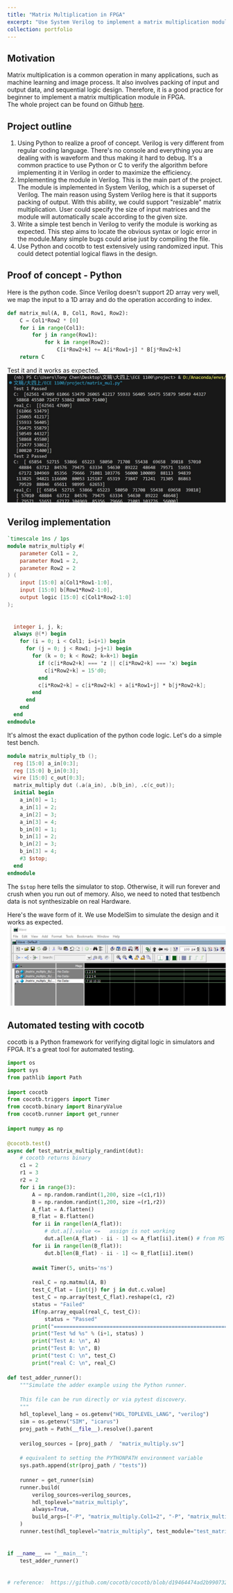 ```yaml
---
title: "Matrix Multiplication in FPGA"
excerpt: "Use System Verilog to implement a matrix multiplication module, and then use cocotb to automate unit testing with Python. <br/><img src='/images/rtl_view_matrix_mul.jpg'>"
collection: portfolio
---
```


## Motivation
Matrix multiplication is a common operation in many applications, such as machine learning and image process. It also involves packing of input and output data, and sequential logic design. Therefore, it is a good practice for beginner to implement a matrix multiplication module in FPGA.  
The whole project can be found on Github [here](https://github.com/tonychengu/FPGA_matrix_multiplier/tree/main).

## Project outline
1. Using Python to realize a proof of concept. Verilog is very different from regular coding language. There's no console and everything you are dealing with is waveform and thus making it hard to debug. It's a common practice to use Python or C to verify the algorithm before implementing it in Verilog in order to maximize the efficiency.
2. Implementing the module in Verilog. This is the main part of the project. The module is implemented in System Verilog, which is a superset of Verilog. The main reason using System Verilog here is that it supports packing of output. With this ability, we could support "resizable" matrix multiplication. User could specify the size of input matrices and the module will automatically scale according to the given size.
3. Write a simple test bench in Verilog to verify the module is working as expected. This step aims to locate the obvious syntax or logic error in the module.Many simple bugs could arise just by compiling the file.
4. Use Python and cocotb to test extensively using randomized input. This could detect potential logical flaws in the design.

## Proof of concept - Python
Here is the python code. Since Verilog doesn't support 2D array very well, we map the input to a 1D array and do the operation according to index.
```python
def matrix_mul(A, B, Col1, Row1, Row2):
    C = Col1*Row2 * [0]
    for i in range(Col1):
        for j in range(Row1):
            for k in range(Row2):
                C[i*Row2+k] += A[i*Row1+j] * B[j*Row2+k]
    return C
```
Test it and it works as expected.  
![Python test img](/images/python_pof_test_matrix_mul.jpg)

## Verilog implementation
```verilog
`timescale 1ns / 1ps
module matrix_multiply #(
    parameter Col1 = 2,
    parameter Row1 = 2,
    parameter Row2 = 2
) (
    input [15:0] a[Col1*Row1-1:0],
    input [15:0] b[Row1*Row2-1:0],
    output logic [15:0] c[Col1*Row2-1:0]
);


  integer i, j, k;
  always @(*) begin
    for (i = 0; i < Col1; i=i+1) begin
      for (j = 0; j < Row1; j=j+1) begin
        for (k = 0; k < Row2; k=k+1) begin
          if (c[i*Row2+k] === 'z || c[i*Row2+k] === 'x) begin
            c[i*Row2+k] = 15'd0;
          end
          c[i*Row2+k] = c[i*Row2+k] + a[i*Row1+j] * b[j*Row2+k];
        end
      end
    end
  end
endmodule
```
It's almost the exact duplication of the python code logic. Let's do a simple test bench.
```verilog
module matrix_multiply_tb ();
  reg [15:0] a_in[0:3];
  reg [15:0] b_in[0:3];
  wire [15:0] c_out[0:3];
  matrix_multiply dut (.a(a_in), .b(b_in), .c(c_out));
  initial begin
    a_in[0] = 1;
    a_in[1] = 2;
    a_in[2] = 3;
    a_in[3] = 4;
    b_in[0] = 1;
    b_in[1] = 2;
    b_in[2] = 3;
    b_in[3] = 4;
    #3 $stop;
  end
endmodule
```
The `$stop` here tells the simulator to stop. Otherwise, it will run forever and crush when you run out of memory. Also, we need to noted that testbench data is not synthesizable on real Hardware.  
  
Here's the wave form of it. We use ModelSim to simulate the design and it works as expected.
![ModelSim Waveform](/images/matrix_mul_modelsim_wave.jpg)

## Automated testing with cocotb
cocotb is a Python framework for verifying digital logic in simulators and FPGA. It's a great tool for automated testing.
```python
import os
import sys
from pathlib import Path

import cocotb
from cocotb.triggers import Timer
from cocotb.binary import BinaryValue
from cocotb.runner import get_runner

import numpy as np

@cocotb.test()
async def test_matrix_multiply_randint(dut):
    # cocotb returns binary 
    c1 = 2
    r1 = 3
    r2 = 2
    for i in range(3):
        A = np.random.randint(1,200, size =(c1,r1))
        B = np.random.randint(1,200, size =(r1,r2))
        A_flat = A.flatten()
        B_flat = B.flatten()
        for ii in range(len(A_flat)):
            # dut.a[].value <=   assign is not working
            dut.a[len(A_flat) - ii - 1] <= A_flat[ii].item() # from MS to LS
        for ii in range(len(B_flat)):
            dut.b[len(B_flat) - ii - 1] <= B_flat[ii].item()

        await Timer(5, units='ns')

        real_C = np.matmul(A, B)
        test_C_flat = [int(j) for j in dut.c.value]
        test_C = np.array(test_C_flat).reshape(c1, r2)
        status = "Failed"
        if(np.array_equal(real_C, test_C)):
            status = "Passed"
        print("========================================================")
        print("Test %d %s" % (i+1, status) )
        print("Test A: \n", A)
        print("Test B: \n", B)
        print("test C: \n", test_C)
        print("real C: \n", real_C)

def test_adder_runner():
    """Simulate the adder example using the Python runner.

    This file can be run directly or via pytest discovery.
    """
    hdl_toplevel_lang = os.getenv("HDL_TOPLEVEL_LANG", "verilog")
    sim = os.getenv("SIM", "icarus")
    proj_path = Path(__file__).resolve().parent

    verilog_sources = [proj_path /  "matrix_multiply.sv"]

    # equivalent to setting the PYTHONPATH environment variable
    sys.path.append(str(proj_path / "tests"))

    runner = get_runner(sim)
    runner.build(
        verilog_sources=verilog_sources,
        hdl_toplevel="matrix_multiply",
        always=True,
        build_args=["-P", "matrix_multiply.Col1=2", "-P", "matrix_multiply.Row1=3", "-P", "matrix_multiply.Row2=2"]
    )
    runner.test(hdl_toplevel="matrix_multiply", test_module="test_matrix_multiply")


if __name__ == "__main__":
    test_adder_runner()


# reference:  https://github.com/cocotb/cocotb/blob/d19464474ad2b990732f062359a2c144bc6e3fb8/examples/matrix_multiplier/tests/test_matrix_multiplier.py
```
